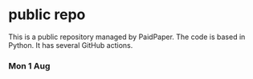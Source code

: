 # public repo

This is a public repository managed by PaidPaper. The code is based in Python. It has several GitHub actions.

### Mon 1 Aug
